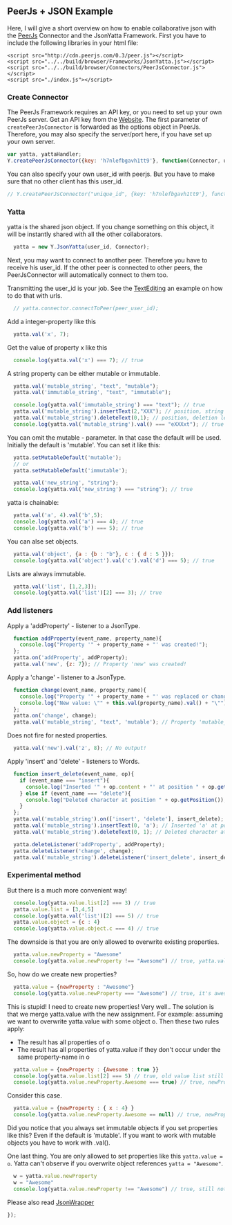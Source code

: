 ## PeerJs + JSON Example
Here, I will give a short overview on how to enable collaborative json with the
[PeerJs](http://peerjs.com/) Connector and the JsonYatta Framework.
First you have to include the following libraries in your html file:
```
<script src="http://cdn.peerjs.com/0.3/peer.js"></script>
<script src="../../build/browser/Frameworks/JsonYatta.js"></script>
<script src="../../build/browser/Connectors/PeerJsConnector.js"></script>
<script src="./index.js"></script>
```
### Create Connector

The PeerJs Framework requires an API key, or you need to set up your own PeerJs server.
Get an API key from the [Website](http://peerjs.com/peerserver).
The first parameter of `createPeerJsConnector` is forwarded as the options object in PeerJs.
Therefore, you may also specify the server/port here, if you have set up your own server.


```js
var yatta, yattaHandler;
Y.createPeerJsConnector({key: 'h7nlefbgavh1tt9'}, function(Connector, user_id){
```


You can also specify your own user_id with peerjs. But you have to make sure that no other client has this user_id.


```js
// Y.createPeerJsConnector("unique_id", {key: 'h7nlefbgavh1tt9'}, function(Connector, user_id){
```


### Yatta
yatta is the shared json object. If you change something on this object,
it will be instantly shared with all the other collaborators.


```js
  yatta = new Y.JsonYatta(user_id, Connector);
```


Next, you may want to connect to another peer. Therefore you have to receive his
user_id. If the other peer is connected to other peers, the PeerJsConnector
will automatically connect to them too.

Transmitting the user_id is your job.
See the [TextEditing](../TextEditing/) an example on how to do that with urls.


```js
  // yatta.connector.connectToPeer(peer_user_id);
```


Add a integer-property like this


```js
  yatta.val('x', 7);
```


Get the value of property x like this


```js
  console.log(yatta.val('x') === 7); // true
```


A string property can be either mutable or immutable.


```js
  yatta.val('mutable_string', "text", "mutable");
  yatta.val('immutable_string', "text", "immutable");

  console.log(yatta.val('immutable_string') === "text"); // true
  yatta.val('mutable_string').insertText(2,"XXX"); // position, string
  yatta.val('mutable_string').deleteText(0,1); // position, deletion length
  console.log(yatta.val('mutable_string').val() === "eXXXxt"); // true
```


You can omit the mutable - parameter. In that case the default will be used.
Initially the default is 'mutable'. You can set it like this:


```js
  yatta.setMutableDefault('mutable');
  // or
  yatta.setMutableDefault('immutable');

  yatta.val('new_string', "string");
  console.log(yatta.val('new_string') === "string"); // true
```


yatta is chainable:


```js
  yatta.val('a', 4).val('b',5);
  console.log(yatta.val('a') === 4); // true
  console.log(yatta.val('b') === 5); // true
```


You can alse set objects.


```js
  yatta.val('object', {a : {b : "b"}, c : { d : 5 }});
  console.log(yatta.val('object').val('c').val('d') === 5); // true
```


Lists are always immutable.


```js
  yatta.val('list', [1,2,3]);
  console.log(yatta.val('list')[2] === 3); // true
```


### Add listeners
Apply a 'addProperty' - listener to a JsonType.


```js
  function addProperty(event_name, property_name){
    console.log("Property '" + property_name + "' was created!");
  };
  yatta.on('addProperty', addProperty);
  yatta.val('new', {z: 7}); // Property 'new' was created!
```


Apply a 'change' - listener to a JsonType.


```js
  function change(event_name, property_name){
    console.log("Property '" + property_name + "' was replaced or changed!");
    console.log("New value: \"" + this.val(property_name).val() + "\""); // 'this' is the new/created value
  };
  yatta.on('change', change);
  yatta.val('mutable_string', "text", 'mutable'); // Property 'mutable_string' was replaced or changed!
```


Does not fire for nested properties.


```js
  yatta.val('new').val('z', 8); // No output!
```


Apply 'insert' and 'delete' - listeners to Words.


```js
  function insert_delete(event_name, op){
    if (event_name === "insert"){
      console.log("Inserted '" + op.content + "' at position " + op.getPosition());
    } else if (event_name === "delete"){
      console.log("Deleted character at position " + op.getPosition());
    }
  };
  yatta.val('mutable_string').on(['insert', 'delete'], insert_delete);
  yatta.val('mutable_string').insertText(0, 'a'); // Inserted 'a' at position 0
  yatta.val('mutable_string').deleteText(0, 1); // Deleted character at position 0

  yatta.deleteListener('addProperty', addProperty);
  yatta.deleteListener('change', change);
  yatta.val('mutable_string').deleteListener('insert_delete', insert_delete);
```


### Experimental method
But there is a much more convenient way!


```js
  console.log(yatta.value.list[2] === 3) // true
  yatta.value.list = [3,4,5]
  console.log(yatta.val('list')[2] === 5) // true
  yatta.value.object = {c : 4}
  console.log(yatta.value.object.c === 4) // true
```


The downside is that you are only allowed to overwrite existing properties.


```js
  yatta.value.newProperty = "Awesome"
  console.log(yatta.value.newProperty !== "Awesome") // true, yatta.value.newProperty is undefined.
```


So, how do we create new properties?


```js
  yatta.value = {newProperty : "Awesome"}
  console.log(yatta.value.newProperty === "Awesome") // true, it's awesome ;)
```


This is stupid! I need to create new properties!
Very well.. The solution is that we merge yatta.value with the new assignment.
For example: assuming we want to overwrite yatta.value with some object o.
Then these two rules apply:
* The result has all properties of o
* The result has all properties of yatta.value if they don't occur under the same property-name in o


```js
  yatta.value = {newProperty : {Awesome : true }}
  console.log(yatta.value.list[2] === 5) // true, old value list still exists.
  console.log(yatta.value.newProperty.Awesome === true) // true, newProperty is overwritten.
```


Consider this case.


```js
  yatta.value = {newProperty : { x : 4} }
  console.log(yatta.value.newProperty.Awesome == null) // true, newProperty was replaced, therefore it is now undefined
```


Did you notice that you always set immutable objects if you set properties like this?
Even if the default is 'mutable'. If you want to work with mutable objects you have to work with .val().

One last thing. You are only allowed to set properties like this `yatta.value = o`.
Yatta can't observe if you overwrite object references `yatta = "Awesome"`.


```js
  w = yatta.value.newProperty
  w = "Awesome"
  console.log(yatta.value.newProperty !== "Awesome") // true, still not awesome..
```


Please also read [JsonWrapper](https://rawgit.com/DadaMonad/Yatta/master/doc/class/JsonWrapper.html)


```js
});
```
